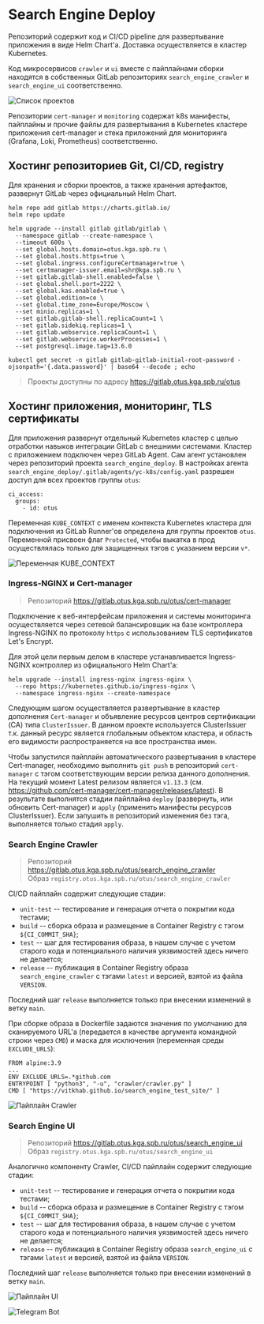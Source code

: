 # Search Engine Deploy

Репозиторий содержит код и CI/CD pipeline для развертывание приложения в виде Helm Chart'а. Доставка осуществляется в кластер Kubernetes.

Код микросервисов `crawler` и `ui` вместе с пайплайнами сборки находятся в собственных GitLab репозиториях `search_engine_crawler` и `search_engine_ui` соответственно.

![Список проектов](img/repos.png)

Репозитории `cert-manager` и `monitoring` содержат k8s манифесты, пайплайны и прочие файлы для развертывания в Kubernetes кластере приложения cert-manager и стека приложений для мониторинга (Grafana, Loki, Prometheus) соответственно.

## Хостинг репозиториев Git, CI/CD, registry

Для хранения и сборки проектов, а также хранения артефактов, развернут GitLab через официальный Helm Chart.

```
helm repo add gitlab https://charts.gitlab.io/
helm repo update

helm upgrade --install gitlab gitlab/gitlab \
  --namespace gitlab --create-namespace \
  --timeout 600s \
  --set global.hosts.domain=otus.kga.spb.ru \
  --set global.hosts.https=true \
  --set global.ingress.configureCertmanager=true \
  --set certmanager-issuer.email=shr@kga.spb.ru \
  --set gitlab.gitlab-shell.enabled=false \
  --set global.shell.port=2222 \
  --set global.kas.enabled=true \
  --set global.edition=ce \
  --set global.time_zone=Europe/Moscow \
  --set minio.replicas=1 \
  --set gitlab.gitlab-shell.replicaCount=1 \
  --set gitlab.sidekiq.replicas=1 \
  --set gitlab.webservice.replicaCount=1 \
  --set gitlab.webservice.workerProcesses=1 \
  --set postgresql.image.tag=13.6.0

kubectl get secret -n gitlab gitlab-gitlab-initial-root-password -ojsonpath='{.data.password}' | base64 --decode ; echo
```

> Проекты доступны по адресу https://gitlab.otus.kga.spb.ru/otus

## Хостинг приложения, мониторинг, TLS сертификаты

Для приложения развернут отдельный Kubernetes кластер с целью отработки навыков интеграции GitLab с внешними системами. Кластер с приложением подключен через GitLab Agent. Сам агент установлен через репозиторий проекта `search_engine_deploy`. В настройках агента `search_engine_deploy/.gitlab/agents/yc-k8s/config.yaml` разрешен доступ для всех проектов группы `otus`:
```
ci_access:
  groups:
    - id: otus
```

Переменная `KUBE_CONTEXT` с именем контекста Kubernetes кластера для подключения из GitLab Runner'ов определена для группы проектов `otus`. Переменной присвоен флаг `Protected`, чтобы выкатка в прод осуществлялась только для защищенных тэгов с указанием версии `v*`.

![Переменная KUBE_CONTEXT](img/context.png)

### Ingress-NGINX и Cert-manager

> Репозиторий https://gitlab.otus.kga.spb.ru/otus/cert-manager

Подключение к веб-интерфейсам приложения и системы мониторинга осуществляется через сетевой балансировщик на базе контроллера Ingress-NGINX по протоколу `https` с использованием TLS сертификатов Let's Encrypt.

Для этой цели первым делом в кластере устанавливается Ingress-NGINX контроллер из официального Helm Chart'а:
```
helm upgrade --install ingress-nginx ingress-nginx \
  --repo https://kubernetes.github.io/ingress-nginx \
  --namespace ingress-nginx --create-namespace
```

Следующим шагом осуществляется развертывание в кластер дополнения `Cert-manager` и объявление ресурсов центров сертификации (CA) типа `ClusterIssuer`. В данном проекте используется ClusterIssuer т.к. данный ресурс является глобальным объектом кластера, и область его видимости распространяется на все пространства имен.

Чтобы запустился пайплайн автоматического развертывания в кластере Cert-manager, необходимо выполнить `git push` в репозиторий `cert-manager` с тэгом соответствующим версии релиза данного дополнения. На текущий момент Latest релизом является `v1.13.3` (см. <https://github.com/cert-manager/cert-manager/releases/latest>). В результате выполнятся стадии пайплайна `deploy` (развернуть, или обновить Cert-manager) и `apply` (применить манифесты ресурсов ClusterIssuer). Если запушить в репозиторий изменения без тэга, выполняется только стадия `apply`.

### Search Engine Crawler

> Репозиторий <https://gitlab.otus.kga.spb.ru/otus/search_engine_crawler> <br>
> Образ `registry.otus.kga.spb.ru/otus/search_engine_crawler`

CI/CD пайплайн содержит следующие стадии:
- `unit-test` -- тестирование и генерация отчета о покрытии кода тестами;
- `build` -- сборка образа и размещение в Container Registry с тэгом `${CI_COMMIT_SHA}`;
- `test` -- шаг для тестирования образа, в нашем случае с учетом старого кода и потенциального наличия уязвимостей здесь ничего не делается;
- `release` -- публикация в Container Registry образа `search_engine_crawler` с тэгами `latest` и версией, взятой из файла `VERSION`.

Последний шаг `release` выполняется только при внесении изменений в ветку `main`.

При сборке образа в Dockerfile задаются значения по умолчанию для сканируемого URL'а (передается в качестве аргумента командной строки через `CMD`) и маска для исключения (переменная среды `EXCLUDE_URLS`):
```
FROM alpine:3.9
...
ENV EXCLUDE_URLS=.*github.com
ENTRYPOINT [ "python3", "-u", "crawler/crawler.py" ]
CMD [ "https://vitkhab.github.io/search_engine_test_site/" ]
```

![Пайплайн Crawler](img/crawler-ci.png)

### Search Engine UI

> Репозиторий <https://gitlab.otus.kga.spb.ru/otus/search_engine_ui> <br>
> Образ `registry.otus.kga.spb.ru/otus/search_engine_ui`

Аналогично компоненту Crawler, CI/CD пайплайн содержит следующие стадии:
- `unit-test` -- тестирование и генерация отчета о покрытии кода тестами;
- `build` -- сборка образа и размещение в Container Registry с тэгом `${CI_COMMIT_SHA}`;
- `test` -- шаг для тестирования образа, в нашем случае с учетом старого кода и потенциального наличия уязвимостей здесь ничего не делается;
- `release` -- публикация в Container Registry образа `search_engine_ui` с тэгами `latest` и версией, взятой из файла `VERSION`.

Последний шаг `release` выполняется только при внесении изменений в ветку `main`.

![Пайплайн UI](img/ui-ci.png)

![Telegram Bot](img/tg-bot.jpg)
